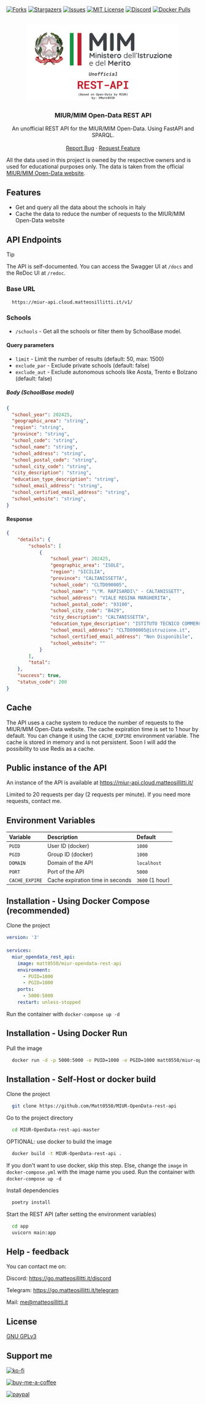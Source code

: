 [![Forks][forks-shield]][forks-url]
[![Stargazers][stars-shield]][stars-url]
[![Issues][issues-shield]][issues-url]
[![MIT License][license-shield]][license-url]
[![Discord][discord-shield]][discord-url]
[![Docker Pulls][docker-shield]][docker-url]

<!-- PROJECT LOGO -->
<br />
<div align="center">
  <a href="https://github.com/Matt0550/MIUR-OpenData-rest-api">
    <img src="https://raw.githubusercontent.com/Matt0550/public-gaac/main/uploads/logo-MIM-schools-rest-api-2.png" alt="Logo" height="200">
  </a>

  <h3 align="center">MIUR/MIM Open-Data REST API</h3>

  <p align="center">
    An unofficial REST API for the MIUR/MIM Open-Data. Using FastAPI and SPARQL.
    <br />
    <br />
    <a href="https://github.com/Matt0550/MIUR-OpenData-rest-api/issues">Report Bug</a>
    ·
    <a href="https://github.com/Matt0550/MIUR-OpenData-rest-api/issues">Request Feature</a>
  </p>
</div>

All the data used in this project is owned by the respective owners and is used for educational purposes only. The data is taken from the official [MIUR/MIM Open-Data website](https://dati.istruzione.it/opendata/).


## Features

- Get and query all the data about the schools in Italy
- Cache the data to reduce the number of requests to the MIUR/MIM Open-Data website


## API Endpoints
> [!TIP]
> The API is self-documented. You can access the Swagger UI at `/docs` and the ReDoc UI at `/redoc`.

### Base URL
```
  https://miur-api.cloud.matteosillitti.it/v1/
```

### Schools
- `/schools` - Get all the schools or filter them by SchoolBase model.

#### Query parameters
- `limit` - Limit the number of results (default: 50, max: 1500)
- `exclude_par` - Exclude private schools (default: false)
- `exclude_aut` - Exclude autonomous schools like Aosta, Trento e Bolzano (default: false)

##### Body (SchoolBase model)
```json
{
  "school_year": 202425,
  "geographic_area": "string",
  "region": "string",
  "province": "string",
  "school_code": "string",
  "school_name": "string",
  "school_address": "string",
  "school_postal_code": "string",
  "school_city_code": "string",
  "city_description": "string",
  "education_type_description": "string",
  "school_email_address": "string",
  "school_certified_email_address": "string",
  "school_website": "string",
}
```

#### Response
```json
{
    "details": {
        "schools": [
            {
                "school_year": 202425,
                "geographic_area": "ISOLE",
                "region": "SICILIA",
                "province": "CALTANISSETTA",
                "school_code": "CLTD090005",
                "school_name": "\"M. RAPISARDI\" - CALTANISSETT",
                "school_address": "VIALE REGINA MARGHERITA",
                "school_postal_code": "93100",
                "school_city_code": "B429",
                "city_description": "CALTANISSETTA",
                "education_type_description": "ISTITUTO TECNICO COMMERCIALE",
                "school_email_address": "CLTD090005@istruzione.it",
                "school_certified_email_address": "Non Disponibile",
                "school_website": ""
            }
        ],
        "total": 
    },
    "success": true,
    "status_code": 200
}
```

## Cache
The API uses a cache system to reduce the number of requests to the MIUR/MIM Open-Data website. The cache expiration time is set to 1 hour by default. You can change it using the `CACHE_EXPIRE` environment variable. The cache is stored in memory and is not persistent. Soon I will add the possibility to use Redis as a cache.

## Public instance of the API
An instance of the API is available at https://miur-api.cloud.matteosillitti.it/

Limited to 20 requests per day (2 requests per minute). If you need more requests, contact me.

## Environment Variables
| Variable | Description | Default |
| :--- | :--- | :--- |
| `PUID` | User ID (docker) | `1000` |
| `PGID` | Group ID (docker) | `1000` |
| `DOMAIN` | Domain of the API | `localhost` |
| `PORT` | Port of the API | `5000` |
| `CACHE_EXPIRE` | Cache expiration time in seconds | `3600` (1 hour) |

## Installation - Using Docker Compose (recommended)
Clone the project

```yml
version: '3'

services:
  miur_opendata_rest_api:
    image: matt0550/miur-opendata-rest-api
    environment:
      - PUID=1000
      - PGID=1000
    ports:
      - 5000:5000
    restart: unless-stopped
```

Run the container with `docker-compose up -d`

## Installation - Using Docker Run
Pull the image

```bash
  docker run -d -p 5000:5000 -e PUID=1000 -e PGID=1000 matt0550/miur-opendata-rest-api
```

## Installation - Self-Host or docker build

Clone the project

```bash
  git clone https://github.com/Matt0550/MIUR-OpenData-rest-api
```

Go to the project directory

```bash
  cd MIUR-OpenData-rest-api-master
```

OPTIONAL: use docker to build the image

```bash
  docker build -t MIUR-OpenData-rest-api .
```

If you don't want to use docker, skip this step.
Else, change the `image` in `docker-compose.yml` with the image name you used.
Run the container with `docker-compose up -d`

Install dependencies

```bash
  poetry install
```

Start the REST API (after setting the environment variables)

```bash
  cd app
  uvicorn main:app
```

## Help - feedback
You can contact me on:

Discord: https://go.matteosillitti.it/discord

Telegram: https://go.matteosillitti.it/telegram

Mail: <a href="mailto:mail@matteosillitti.it">me@matteosillitti.it</a>

## License

[GNU GPLv3](https://choosealicense.com/licenses/gpl-3.0/)

## Support me

[![ko-fi](https://ko-fi.com/img/githubbutton_sm.svg)](https://ko-fi.com/matt05)

[![buy-me-a-coffee](https://www.buymeacoffee.com/assets/img/custom_images/orange_img.png)](https://www.buymeacoffee.com/Matt0550)

[![paypal](https://www.paypalobjects.com/en_US/i/btn/btn_donateCC_LG.gif)](https://paypal.me/sillittimatteo)

[contributors-shield]: https://img.shields.io/github/contributors/Matt0550/MIUR-OpenData-rest-api.svg?style=for-the-badge
[contributors-url]: https://github.com/Matt0550/MIUR-OpenData-rest-api/graphs/contributors
[forks-shield]: https://img.shields.io/github/forks/Matt0550/MIUR-OpenData-rest-api.svg?style=for-the-badge
[forks-url]: https://github.com/Matt0550/MIUR-OpenData-rest-api/network/members
[stars-shield]: https://img.shields.io/github/stars/Matt0550/MIUR-OpenData-rest-api.svg?style=for-the-badge
[stars-url]: https://github.com/Matt0550/MIUR-OpenData-rest-api/stargazers
[issues-shield]: https://img.shields.io/github/issues/Matt0550/MIUR-OpenData-rest-api.svg?style=for-the-badge
[issues-url]: https://github.com/Matt0550/MIUR-OpenData-rest-api/issues
[license-shield]: https://img.shields.io/github/license/Matt0550/MIUR-OpenData-rest-api.svg?style=for-the-badge
[license-url]: https://github.com/Matt0550/MIUR-OpenData-rest-api/blob/master/LICENSE
[discord-shield]: https://img.shields.io/discord/828990499507404820?style=for-the-badge
[discord-url]: https://go.matteosillitti.it/discord
[docker-shield]: https://img.shields.io/docker/pulls/matt0550/miur-opendata-rest-api?style=for-the-badge
[docker-url]: https://hub.docker.com/r/matt0550/miur-opendata-rest-api
